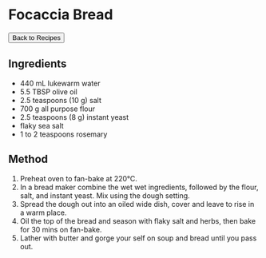 # Focaccia Bread
<button onclick="location.href='../recipes.html'">Back to Recipes</button>
<!-- <img src="images/default_image.jpg" alt="Meatballs" style="float: right; margin-left: 20px; max-width: 50%;" /> -->
## Ingredients
- 440 mL lukewarm water
- 5.5 TBSP olive oil
- 2.5 teaspoons (10 g) salt
- 700 g all purpose flour
- 2.5 teaspoons (8 g) instant yeast
- flaky sea salt
- 1 to 2 teaspoons rosemary


## Method
1. Preheat oven to fan-bake at 220°C.
2. In a bread maker combine the wet wet ingredients, followed by the flour, salt, and instant yeast. Mix using the dough setting.
3. Spread the dough out into an oiled wide dish, cover and leave to rise in a warm place.
4. Oil the top of the bread and season with flaky salt and herbs, then bake for 30 mins on fan-bake.
5. Lather with butter and gorge your self on soup and bread until you pass out.
